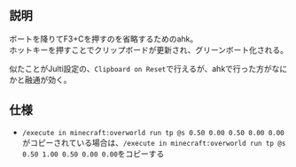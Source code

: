 ## 説明
ボートを降りてF3+Cを押すのを省略するためのahk。  
ホットキーを押すことでクリップボードが更新され、グリーンボート化される。  

似たことがJulti設定の、`Clipboard on Reset`で行えるが、ahkで行った方がなにかと融通が効く。

## 仕様
- `/execute in minecraft:overworld run tp @s 0.50 0.00 0.50 0.00 0.00`がコピーされている場合は、`/execute in minecraft:overworld run tp @s 0.50 1.00 0.50 0.00 0.00`をコピーする
